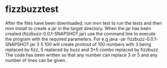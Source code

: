 # fizzbuzztest
After the files have been downloaded, run mvn test to run the tests and then mvn install to create a jar in the target directory.
When the jar has been created (fizzbuzz-0.0.1-SNAPSHOT.jar) use the command line to execute the program with the required parameters.
For e.g java -jar fizzbuzz-0.0.1-SNAPSHOT.jar 3 5 100 will create printout of 100 numbers with 3 being replaced by fizz, 5 replaced by buzz and 3+5 combo replaced by fizzbuzz.
The code has been written so that any number can replace 3 or 5 and any number of lines can be given.
